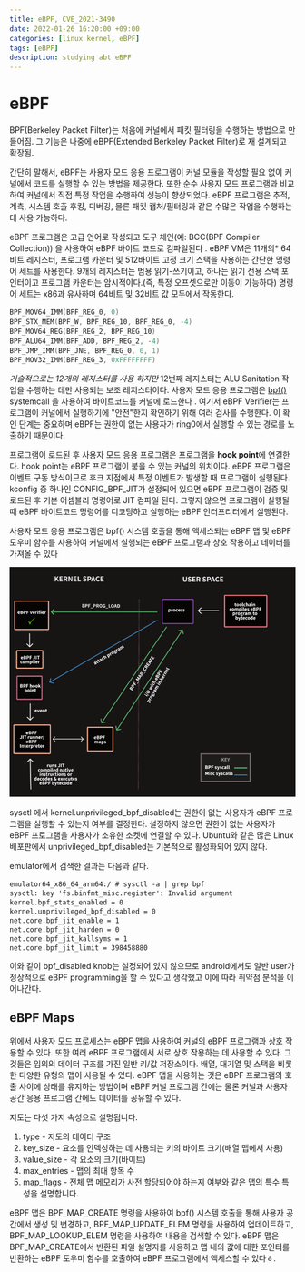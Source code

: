 ```yaml
---
title: eBPF, CVE_2021-3490
date: 2022-01-26 16:20:00 +09:00
categories: [linux kernel, eBPF]
tags: [eBPF]
description: studying abt eBPF
---
```


# eBPF
BPF(Berkeley Packet Filter)는 처음에 커널에서 패킷 필터링을 수행하는 방법으로 만들어짐. 그 기능은 나중에 eBPF(Extended Berkeley Packet Filter)로 재 설계되고 확장됨.

간단히 말해서, eBPF는 사용자 모드 응용 프로그램이 커널 모듈을 작성할 필요 없이 커널에서 코드를 실행할 수 있는 방법을 제공한다. 또한 순수 사용자 모드 프로그램과 비교하여 커널에서 직접 특정 작업을 수행하여 성능이 향상되었다. eBPF 프로그램은 추적, 계측, 시스템 호출 후킹, 디버깅, 물론 패킷 캡처/필터링과 같은 수많은 작업을 수행하는 데 사용 가능하다.

eBPF 프로그램은 고급 언어로 작성되고 도구 체인(예: BCC(BPF Compiler Collection)) 을 사용하여 eBPF 바이트 코드로 컴파일된다 . eBPF VM은 11개의* 64비트 레지스터, 프로그램 카운터 및 512바이트 고정 크기 스택을 사용하는 간단한 명령어 세트를 사용한다. 9개의 레지스터는 범용 읽기-쓰기이고, 하나는 읽기 전용 스택 포인터이고 프로그램 카운터는 암시적이다.(즉, 특정 오프셋으로만 이동이 가능하다) 명령어 세트는 x86과 유사하며 64비트 및 32비트 값 모두에서 작동한다.

```c
BPF_MOV64_IMM(BPF_REG_0, 0)
BPF_STX_MEM(BPF_W, BPF_REG_10, BPF_REG_0, -4)
BPF_MOV64_REG(BPF_REG_2, BPF_REG_10)
BPF_ALU64_IMM(BPF_ADD, BPF_REG_2, -4)
BPF_JMP_IMM(BPF_JNE, BPF_REG_0, 0, 1)
BPF_MOV32_IMM(BPF_REG_3, 0xFFFFFFFF)
```

*기술적으로는 12개의 레지스터를 사용 하지만* 12번째 레지스터는 ALU Sanitation 작업을 수행하는 데만 사용되는 보조 레지스터이다.
사용자 모드 응용 프로그램은 [bpf()](https://man7.org/linux/man-pages/man2/bpf.2.html) systemcall 을 사용하여 바이트코드를 커널에 로드한다 . 여기서 eBPF Verifier는 프로그램이 커널에서 실행하기에 "안전"한지 확인하기 위해 여러 검사를 수행한다. 이 확인 단계는 중요하며 eBPF는 권한이 없는 사용자가 ring0에서 실행할 수 있는 경로를 노출하기 때문이다.

프로그램이 로드된 후 사용자 모드 응용 프로그램은 프로그램을 **hook point**에 연결한다. hook point는 eBPF 프로그램이 붙을 수 있는 커널의 위치이다. eBPF 프로그램은 이벤트 구동 방식이므로 후크 지점에서 특정 이벤트가 발생할 때 프로그램이 실행된다. 
kconfig 중 하나인 CONFIG_BPF_JIT가 설정되어 있으면 eBPF 프로그램이 검증 및 로드된 후 기본 어셈블리 명령어로 JIT 컴파일 된다. 그렇지 않으면 프로그램이 실행될 때 eBPF 바이트코드 명령어를 디코딩하고 실행하는 eBPF 인터프리터에서 실행된다.

사용자 모드 응용 프로그램은 bpf() 시스템 호출을 통해 액세스되는 eBPF 맵 및 eBPF 도우미 함수를 사용하여 커널에서 실행되는 eBPF 프로그램과 상호 작용하고 데이터를 가져올 수 있다

![eBPF working flow](/assets/img/eBPF.png)

sysctl 에서 kernel.unprivileged_bpf_disabled는 권한이 없는 사용자가 eBPF 프로그램을 실행할 수 있는지 여부를 결정한다. 설정하지 않으면 권한이 없는 사용자가 eBPF 프로그램을 사용자가 소유한 소켓에 연결할 수 있다. Ubuntu와 같은 많은 Linux 배포판에서 unprivileged_bpf_disabled는 기본적으로 활성화되어 있지 않다.

emulator에서 검색한 결과는 다음과 같다.

```shell
emulator64_x86_64_arm64:/ # sysctl -a | grep bpf
sysctl: key 'fs.binfmt_misc.register': Invalid argument
kernel.bpf_stats_enabled = 0
kernel.unprivileged_bpf_disabled = 0
net.core.bpf_jit_enable = 1
net.core.bpf_jit_harden = 0
net.core.bpf_jit_kallsyms = 1
net.core.bpf_jit_limit = 398458880
```
이와 같이 bpf_disabled knob는 설정되어 있지 않으므로 android에서도 일반 user가 정상적으로 eBPF programming을 할 수 있다고 생각했고 이에 따라 취약점 분석을 이어나간다.

## eBPF Maps

위에서 사용자 모드 프로세스는 eBPF 맵을 사용하여 커널의 eBPF 프로그램과 상호 작용할 수 있다. 또한 여러 eBPF 프로그램에서 서로 상호 작용하는 데 사용할 수 있다. 그것들은 임의의 데이터 구조를 가진 일반 키/값 저장소이다. 배열, 대기열 및 스택을 비롯한 다양한 유형의 맵이 사용될 수 있다. eBPF 맵을 사용하는 것은 eBPF 프로그램의 호출 사이에 상태를 유지하는 방법이며 eBPF 커널 프로그램 간에는 물론 커널과 사용자 공간 응용 프로그램 간에도 데이터를 공유할 수 있다.

지도는 다섯 가지 속성으로 설명됩니다.

1. type - 지도의 데이터 구조
2. key_size - 요소를 인덱싱하는 데 사용되는 키의 바이트 크기(배열 맵에서 사용)
3. value_size - 각 요소의 크기(바이트)
4. max_entries - 맵의 최대 항목 수
5. map_flags - 전체 맵 메모리가 사전 할당되어야 하는지 여부와 같은 맵의 특수 특성을 설명합니다.

eBPF 맵은 BPF_MAP_CREATE 명령을 사용하여 bpf() 시스템 호출을 통해 사용자 공간에서 생성 및 변경하고, BPF_MAP_UPDATE_ELEM 명령을 사용하여 업데이트하고, BPF_MAP_LOOKUP_ELEM 명령을 사용하여 내용을 검색할 수 있다. eBPF 맵은 BPF_MAP_CREATE에서 반환된 파일 설명자를 사용하고 맵 내의 값에 대한 포인터를 반환하는 eBPF 도우미 함수를 호출하여 eBPF 프로그램에서 액세스할 수 있다ㅎ.
